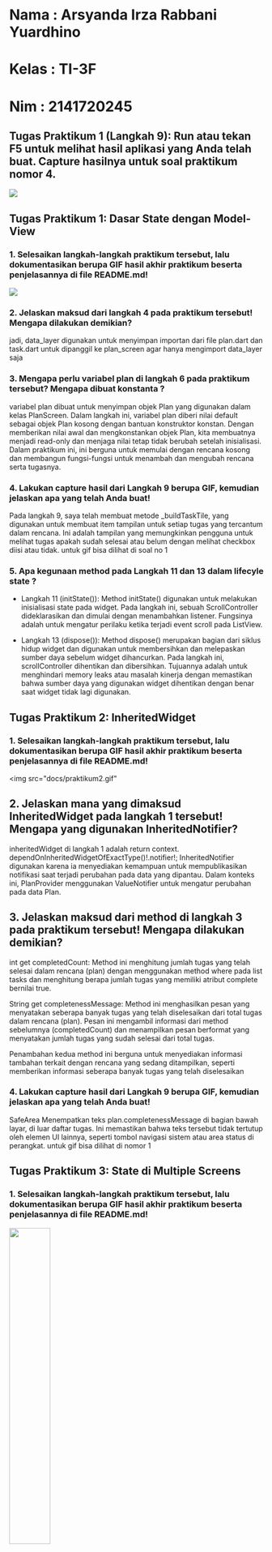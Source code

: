 # Nama : Arsyanda Irza Rabbani Yuardhino
# Kelas : TI-3F
# Nim : 2141720245

## Tugas Praktikum 1 (Langkah 9): Run atau tekan F5 untuk melihat hasil aplikasi yang Anda telah buat. Capture hasilnya untuk soal praktikum nomor 4.
<img src="docs/Langkah9.jpg">

## Tugas Praktikum 1: Dasar State dengan Model-View
### 1. Selesaikan langkah-langkah praktikum tersebut, lalu dokumentasikan berupa GIF hasil akhir praktikum beserta penjelasannya di file README.md!
<img src="docs/praktikum1.gif">

### 2. Jelaskan maksud dari langkah 4 pada praktikum tersebut! Mengapa dilakukan demikian?

jadi, data_layer digunakan untuk menyimpan importan dari file plan.dart dan task.dart untuk dipanggil ke plan_screen agar hanya mengimport data_layer saja

### 3. Mengapa perlu variabel plan di langkah 6 pada praktikum tersebut? Mengapa dibuat konstanta ?

variabel plan dibuat untuk menyimpan objek Plan yang digunakan dalam kelas PlanScreen. Dalam langkah ini, variabel plan diberi nilai default sebagai objek Plan kosong dengan bantuan konstruktor konstan. Dengan memberikan nilai awal dan mengkonstankan objek Plan, kita membuatnya menjadi read-only dan menjaga nilai tetap tidak berubah setelah inisialisasi. Dalam praktikum ini, ini berguna untuk memulai dengan rencana kosong dan membangun fungsi-fungsi untuk menambah dan mengubah rencana serta tugasnya.


### 4. Lakukan capture hasil dari Langkah 9 berupa GIF, kemudian jelaskan apa yang telah Anda buat!

Pada langkah 9, saya telah membuat metode _buildTaskTile, yang digunakan untuk membuat item tampilan untuk setiap tugas yang tercantum dalam rencana. Ini adalah tampilan yang memungkinkan pengguna untuk melihat tugas apakah sudah selesai atau belum dengan melihat checkbox diisi atau tidak. untuk gif bisa dilihat di soal no 1


### 5. Apa kegunaan method pada Langkah 11 dan 13 dalam lifecyle state ?

- Langkah 11 (initState()): Method initState() digunakan untuk melakukan inisialisasi state pada widget. Pada langkah ini, sebuah ScrollController dideklarasikan dan dimulai dengan menambahkan listener. Fungsinya adalah untuk mengatur perilaku ketika terjadi event scroll pada ListView.

- Langkah 13 (dispose()): Method dispose() merupakan bagian dari siklus hidup widget dan digunakan untuk membersihkan dan melepaskan sumber daya sebelum widget dihancurkan. Pada langkah ini, scrollController dihentikan dan dibersihkan. Tujuannya adalah untuk menghindari memory leaks atau masalah kinerja dengan memastikan bahwa sumber daya yang digunakan widget dihentikan dengan benar saat widget tidak lagi digunakan.

## Tugas Praktikum 2: InheritedWidget
### 1. Selesaikan langkah-langkah praktikum tersebut, lalu dokumentasikan berupa GIF hasil akhir praktikum beserta penjelasannya di file README.md!
<img src="docs/praktikum2.gif" 

## 2. Jelaskan mana yang dimaksud InheritedWidget pada langkah 1 tersebut! Mengapa yang digunakan InheritedNotifier?

inheritedWidget di langkah 1 adalah 
return context.
    dependOnInheritedWidgetOfExactType<PlanProvider>()!.notifier!;
InheritedNotifier digunakan karena ia menyediakan kemampuan untuk mempublikasikan notifikasi saat terjadi perubahan pada data yang dipantau. Dalam konteks ini, PlanProvider menggunakan ValueNotifier untuk mengatur perubahan pada data Plan.

## 3. Jelaskan maksud dari method di langkah 3 pada praktikum tersebut! Mengapa dilakukan demikian?

int get completedCount: Method ini menghitung jumlah tugas yang telah selesai dalam rencana (plan) dengan menggunakan method where pada list tasks dan menghitung berapa jumlah tugas yang memiliki atribut complete bernilai true.

String get completenessMessage: Method ini menghasilkan pesan yang menyatakan seberapa banyak tugas yang telah diselesaikan dari total tugas dalam rencana (plan). Pesan ini mengambil informasi dari method sebelumnya (completedCount) dan menampilkan pesan berformat yang menyatakan jumlah tugas yang sudah selesai dari total tugas.

Penambahan kedua method ini berguna untuk menyediakan informasi tambahan terkait dengan rencana yang sedang ditampilkan, seperti memberikan informasi seberapa banyak tugas yang telah diselesaikan


### 4. Lakukan capture hasil dari Langkah 9 berupa GIF, kemudian jelaskan apa yang telah Anda buat!

SafeArea Menempatkan teks plan.completenessMessage di bagian bawah layar, di luar daftar tugas. Ini memastikan bahwa teks tersebut tidak tertutup oleh elemen UI lainnya, seperti tombol navigasi sistem atau area status di perangkat. untuk gif bisa dilihat di nomor 1

## Tugas Praktikum 3: State di Multiple Screens

### 1. Selesaikan langkah-langkah praktikum tersebut, lalu dokumentasikan berupa GIF hasil akhir praktikum beserta penjelasannya di file README.md!
<img src="docs/praktikum3.gif" width = 40%></img>

### 2. Berdasarkan Praktikum 3 yang telah Anda lakukan, jelaskan maksud dari gambar diagram berikut ini!
User memasukkan nama rencana (plan) baru pada widget PlanCreatorScreen.

Widget PlanCreatorScreen menambahkan rencana (plan) baru ke daftar rencana (plan) melalui PlanProvider.

PlanProvider memberitahukan semua widget descendant-nya bahwa daftar rencana (plan) telah berubah.

Widget PlanScreen mendengarkan perubahan pada daftar rencana (plan) dan memperbarui tampilannya.  

### 3. Lakukan capture hasil dari Langkah 14 berupa GIF, kemudian jelaskan apa yang telah Anda buat!
Pada Langkah 14, terdapat penambahan fitur di PlanCreatorScreen yang memungkinkan pengguna untuk membuat dan menampilkan daftar rencana (plans) baru. langkah 14 juga membantu dalam menciptakan dua layar yang saling terhubung. Layar pertama, PlanCreatorScreen, memungkinkan pengguna untuk membuat rencana baru, sedangkan layar kedua, PlanScreen, memungkinkan pengguna untuk melihat detail dari rencana yang telah dibuat dan melakukan penambahan, penghapusan, atau pengeditan tugas di dalam rencana tersebut. Semua ini diintegrasikan menggunakan PlanProvider untuk mengelola data secara efisien dan terstruktur.